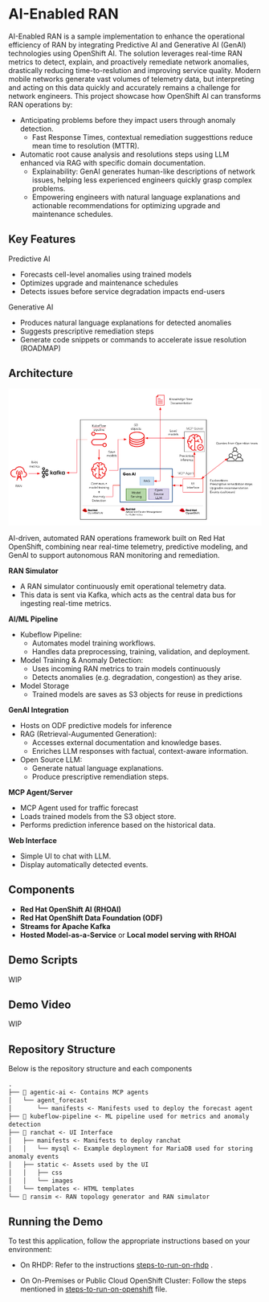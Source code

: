 # AI-Enabled RAN

AI-Enabled RAN is a sample implementation to enhance the operational efficiency of RAN by integrating Predictive AI and Generative AI (GenAI) technologies using OpenShift AI. The solution leverages real-time RAN metrics to detect, explain, and proactively remediate network anomalies, drastically reducing time-to-reslution and improving service quality.
Modern mobile networks generate vast volumes of telemetry data, but interpreting and acting on this data quickly and accurately remains a challenge for network engineers. This project showcase how OpenShift AI can transforms RAN operations by:

- Anticipating problems before they impact users through anomaly detection.
  * Fast Response Times, contextual remediation suggesttions reduce mean time to resolution (MTTR).
- Automatic root cause analysis and resolutions steps using LLM enhanced via RAG with specific domain documentation.
  * Explainability: GenAI generates human-like descriptions of network issues, helping less experienced engineers quickly grasp complex problems.
  * Empowering engineers with natural language explanations and actionable recommendations for optimizing upgrade and maintenance schedules.
 
## Key Features

Predictive AI

  - Forecasts cell-level anomalies using trained models
  - Optimizes upgrade and maintenance schedules
  - Detects issues before service degradation impacts end-users

Generative AI

  - Produces natural language explanations for detected anomalies
  - Suggests prescriptive remediation steps
  - Generate code snippets or commands to accelerate issue resolution (ROADMAP)

## Architecture

![RAN GenAI Architecture with OpenShift AI](docs/img/ran_genai_architecture.png?raw=true "RAN GenAI Architecture with OpenShift AI")

AI-driven, automated RAN operations framework built on Red Hat OpenShift, combining near real-time telemetry, predictive modeling, and GenAI to support autonomous RAN monitoring and remediation.

 **RAN Simulator**

 - A RAN simulator continuously emit operational telemetry data.
 - This data is sent via Kafka, which acts as the central data bus for ingesting real-time metrics.
 
 **AI/ML Pipeline**

 - Kubeflow Pipeline:
   * Automates model training workflows.
   * Handles data preprocessing, training, validation, and deployment.
 - Model Training & Anomaly Detection:
   * Uses incoming RAN metrics to train models continuously
   * Detects anomalies (e.g. degradation, congestion) as they arise.
 - Model Storage
   * Trained models are saves as S3 objects for reuse in predictions

 **GenAI Integration**
 - Hosts on ODF predictive models for inference
 - RAG (Retrieval-Augumented Generation):
   * Accesses external documentation and knowledge bases.
   * Enriches LLM responses with factual, context-aware information.
 - Open Source LLM:
   * Generate natual language explanations.
   * Produce prescriptive remendiation steps.

 **MCP Agent/Server**
 - MCP Agent used for traffic forecast
 - Loads trained models from the S3 object store.
 - Performs prediction inference based on the historical data.

 **Web Interface**
 - Simple UI to chat with LLM.
 - Display automatically detected events.

## Components
 - **Red Hat OpenShift AI (RHOAI)**
 - **Red Hat OpenShift Data Foundation (ODF)**
 - **Streams for Apache Kafka**
 - **Hosted Model-as-a-Service** or **Local model serving with RHOAI**


## Demo Scripts

WIP

## Demo Video

WIP

## Repository Structure

Below is the repository structure and each components

```
.
├── 📁 agentic-ai <- Contains MCP agents
│   └── agent_forecast
│       └── manifests <- Manifests used to deploy the forecast agent
├── 📁 kubeflow-pipeline <- ML pipeline used for metrics and anomaly detection
├── 📁 ranchat <- UI Interface
│   ├── manifests <- Manifests to deploy ranchat
│   │   └── mysql <- Example deployment for MariaDB used for storing anomaly events
│   ├── static <- Assets used by the UI
│   │   ├── css
│   │   └── images
│   └── templates <- HTML templates
└── 📁 ransim <- RAN topology generator and RAN simulator
```

## Running the Demo

To test this application, follow the appropriate instructions based on your environment:

- On RHDP: Refer to the instructions [steps-to-run-on-rhdp](./steps-to-run-on-rhdp.md) .

- On On-Premises or Public Cloud OpenShift Cluster: Follow the steps mentioned in [steps-to-run-on-openshift](./steps-to-run-on-openshift.md) file.




